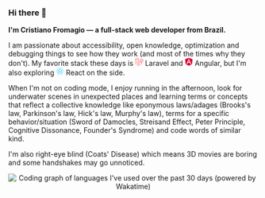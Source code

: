 ### Hi there 👋 
**I'm Cristiano Fromagio — a full-stack web developer from Brazil.**

I am passionate about accessibility, open knowledge, optimization and debugging things to see how they work (and most of the times why they don't). My favorite stack these days is <img height="16" width="16" src="./icons/laravel.svg"/> Laravel and <img height="16" width="16" src="./icons/angular.svg"/> Angular, but I'm also exploring <img height="16" width="16" src="./icons/react.svg"/> React on the side.

When I'm not on coding mode, I enjoy running in the afternoon, look for underwater scenes in unexpected places and learning terms or concepts that reflect a collective knowledge like eponymous laws/adages (Brooks's law, Parkinson's law, Hick's law, Murphy's law), terms for a specific behavior/situation (Sword of Damocles, Streisand Effect, Peter Principle, Cognitive Dissonance, Founder's Syndrome) and code words of similar kind.

I'm also right-eye blind (Coats' Disease) which means 3D movies are boring and some handshakes may go unnoticed.

<p align="center">
  <img width="69%" src="https://wakatime.com/share/@cristianofromagio/c17a0913-7def-4f2c-b0d2-d864f4c73236.png" alt="Coding graph of languages I've used over the past 30 days (powered by Wakatime)"/>
</p>
